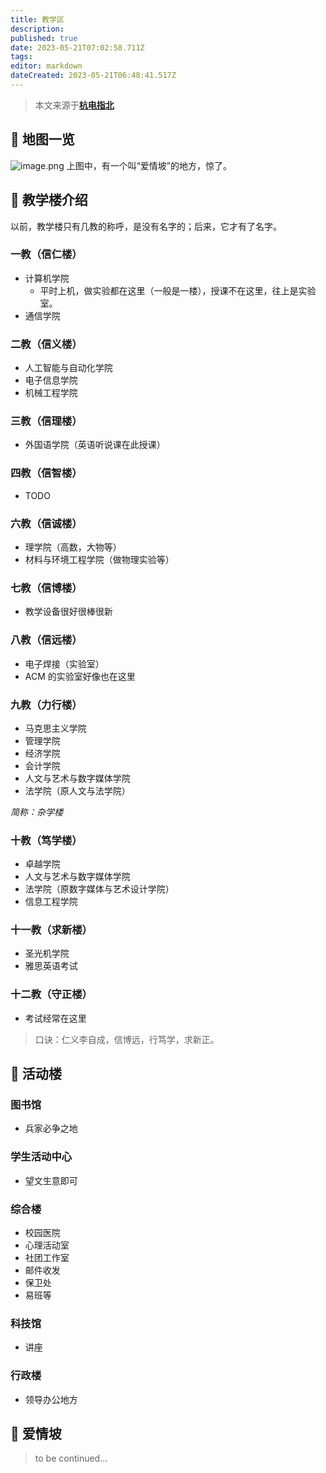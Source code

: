 ```yaml
---
title: 教学区
description:
published: true
date: 2023-05-21T07:02:58.711Z
tags:
editor: markdown
dateCreated: 2023-05-21T06:48:41.517Z
---
```


> 本文来源于[**杭电指北**](https://www.yuque.com/hduer/guide)
## 🐶 地图一览

![image.png](https://cdn.nlark.com/yuque/0/2021/png/2596791/1627049279843-34b4cc73-2fd6-4ef0-81a7-f4ab75f827a0.png#averageHue=%23b9d8d0&height=455&id=u6466f8ef&originHeight=628&originWidth=1080&originalType=binary&ratio=1&rotation=0&showTitle=false&size=1595462&status=done&style=none&title=&width=783)
上图中，有一个叫“爱情坡”的地方，惊了。

## 🏫 教学楼介绍

以前，教学楼只有几教的称呼，是没有名字的；后来，它才有了名字。

### 一教（信仁楼）

- 计算机学院
    - 平时上机，做实验都在这里（一般是一楼），授课不在这里，往上是实验室。
- 通信学院

### 二教（信义楼）

- 人工智能与自动化学院
- 电子信息学院
- 机械工程学院

### 三教（信理楼）

- 外国语学院（英语听说课在此授课）

### 四教（信智楼）

- TODO

### 六教（信诚楼）

- 理学院（高数，大物等）
- 材料与环境工程学院（做物理实验等）

### 七教（信博楼）

- 教学设备很好很棒很新

### 八教（信远楼）

- 电子焊接（实验室）
- ACM 的实验室好像也在这里

### 九教（力行楼）

- 马克思主义学院
- 管理学院
- 经济学院
- 会计学院
- 人文与艺术与数字媒体学院
- 法学院（原人文与法学院）

_简称：杂学楼_

### 十教（笃学楼）

- 卓越学院
- 人文与艺术与数字媒体学院
- 法学院（原数字媒体与艺术设计学院）
- 信息工程学院

### 十一教（求新楼）

- 圣光机学院
- 雅思英语考试

### 十二教（守正楼）

- 考试经常在这里

> 口诀：仁义李自成，信博远，行笃学，求新正。

## 🎡 活动楼

### 图书馆

- 兵家必争之地

### 学生活动中心

- 望文生意即可

### 综合楼

- 校园医院
- 心理活动室
- 社团工作室
- 邮件收发
- 保卫处
- 易班等

### 科技馆

- 讲座

### 行政楼

- 领导办公地方

## 🌈 爱情坡

> to be continued...


